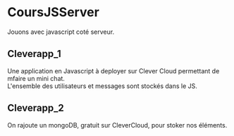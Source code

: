 # CoursJSServer

Jouons avec javascript coté serveur.

## Cleverapp_1
Une application en Javascript à deployer sur Clever Cloud permettant de mfaire un mini chat.   
L'ensemble des utilisateurs et messages sont stockés dans le JS.

## Cleverapp_2
On rajoute un mongoDB, gratuit sur CleverCloud, pour stoker nos éléments.
